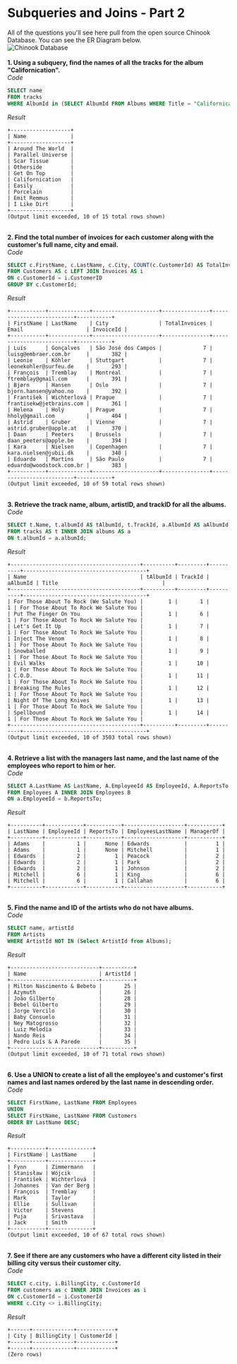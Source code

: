 # Subqueries and Joins - Part 2
All of the questions you'll see here pull from the open source Chinook Database. You can see the ER Diagram below. 
\
![Chinook Database](https://ucde-rey.s3.amazonaws.com/DSV1015/ChinookDatabaseSchema.png)
\
\
**1. Using a subquery, find the names of all the tracks for the album "Californication".** 
\
*Code*
```SQL
SELECT name 
FROM tracks 
WHERE AlbumId in (SELECT AlbumId FROM Albums WHERE Title = "Californication");
```
*Result*
```
+-------------------+
| Name              |
+-------------------+
| Around The World  |
| Parallel Universe |
| Scar Tissue       |
| Otherside         |
| Get On Top        |
| Californication   |
| Easily            |
| Porcelain         |
| Emit Remmus       |
| I Like Dirt       |
+-------------------+
(Output limit exceeded, 10 of 15 total rows shown)
```
\
**2. Find the total number of invoices for each customer along with the customer's full name, city and email.**
\
*Code*
```SQL
SELECT c.FirstName, c.LastName, c.City, COUNT(c.CustomerId) AS TotalInvoices, c.Email,  i.InvoiceId
FROM Customers AS c LEFT JOIN Invoices AS i 
ON c.CustomerId = i.CustomerID
GROUP BY c.CustomerId; 
```
*Result*
```
+-----------+-------------+---------------------+---------------+--------------------------+-----------+
| FirstName | LastName    | City                | TotalInvoices | Email                    | InvoiceId |
+-----------+-------------+---------------------+---------------+--------------------------+-----------+
| Luís      | Gonçalves   | São José dos Campos |             7 | luisg@embraer.com.br     |       382 |
| Leonie    | Köhler      | Stuttgart           |             7 | leonekohler@surfeu.de    |       293 |
| François  | Tremblay    | Montréal            |             7 | ftremblay@gmail.com      |       391 |
| Bjørn     | Hansen      | Oslo                |             7 | bjorn.hansen@yahoo.no    |       392 |
| František | Wichterlová | Prague              |             7 | frantisekw@jetbrains.com |       361 |
| Helena    | Holý        | Prague              |             7 | hholy@gmail.com          |       404 |
| Astrid    | Gruber      | Vienne              |             7 | astrid.gruber@apple.at   |       370 |
| Daan      | Peeters     | Brussels            |             7 | daan_peeters@apple.be    |       394 |
| Kara      | Nielsen     | Copenhagen          |             7 | kara.nielsen@jubii.dk    |       340 |
| Eduardo   | Martins     | São Paulo           |             7 | eduardo@woodstock.com.br |       383 |
+-----------+-------------+---------------------+---------------+--------------------------+-----------+
(Output limit exceeded, 10 of 59 total rows shown)
```
\
**3. Retrieve the track name, album, artistID, and trackID for all the albums.**
\
*Code*
```SQL
SELECT t.Name, t.albumId AS tAlbumId, t.TrackId, a.AlbumId AS aAlbumId, a.title
FROM tracks AS t INNER JOIN albums AS a 
ON t.albumId = a.albumId;
```
*Result*
```
+-----------------------------------------+----------+---------+----------+---------------------------------------+
| Name                                    | tAlbumId | TrackId | aAlbumId | Title                                 |
+-----------------------------------------+----------+---------+----------+---------------------------------------+
| For Those About To Rock (We Salute You) |        1 |       1 |        1 | For Those About To Rock We Salute You |
| Put The Finger On You                   |        1 |       6 |        1 | For Those About To Rock We Salute You |
| Let's Get It Up                         |        1 |       7 |        1 | For Those About To Rock We Salute You |
| Inject The Venom                        |        1 |       8 |        1 | For Those About To Rock We Salute You |
| Snowballed                              |        1 |       9 |        1 | For Those About To Rock We Salute You |
| Evil Walks                              |        1 |      10 |        1 | For Those About To Rock We Salute You |
| C.O.D.                                  |        1 |      11 |        1 | For Those About To Rock We Salute You |
| Breaking The Rules                      |        1 |      12 |        1 | For Those About To Rock We Salute You |
| Night Of The Long Knives                |        1 |      13 |        1 | For Those About To Rock We Salute You |
| Spellbound                              |        1 |      14 |        1 | For Those About To Rock We Salute You |
+-----------------------------------------+----------+---------+----------+---------------------------------------+
(Output limit exceeded, 10 of 3503 total rows shown)
```
\
**4. Retrieve a list with the managers last name, and the last name of the employees who report to him or her.**
\
*Code*
```SQL
SELECT A.LastName AS LastName, A.EmployeeId AS EmployeeId, A.ReportsTo AS ReportsTo, B.LastName AS EmployeesLastName, B.ReportsTo AS ManagerOf 
FROM Employees A INNER JOIN Employees B
ON a.EmployeeId = b.ReportsTo;
```
*Result*
```
+----------+------------+-----------+-------------------+-----------+
| LastName | EmployeeId | ReportsTo | EmployeesLastName | ManagerOf |
+----------+------------+-----------+-------------------+-----------+
| Adams    |          1 |      None | Edwards           |         1 |
| Adams    |          1 |      None | Mitchell          |         1 |
| Edwards  |          2 |         1 | Peacock           |         2 |
| Edwards  |          2 |         1 | Park              |         2 |
| Edwards  |          2 |         1 | Johnson           |         2 |
| Mitchell |          6 |         1 | King              |         6 |
| Mitchell |          6 |         1 | Callahan          |         6 |
+----------+------------+-----------+-------------------+-----------+
```
\
**5. Find the name and ID of the artists who do not have albums.**
\
*Code*
```SQL
SELECT name, artistId
FROM Artists 
WHERE ArtistId NOT IN (Select ArtistId from Albums);
```
*Result*
```
+----------------------------+----------+
| Name                       | ArtistId |
+----------------------------+----------+
| Milton Nascimento & Bebeto |       25 |
| Azymuth                    |       26 |
| João Gilberto              |       28 |
| Bebel Gilberto             |       29 |
| Jorge Vercilo              |       30 |
| Baby Consuelo              |       31 |
| Ney Matogrosso             |       32 |
| Luiz Melodia               |       33 |
| Nando Reis                 |       34 |
| Pedro Luís & A Parede      |       35 |
+----------------------------+----------+
(Output limit exceeded, 10 of 71 total rows shown)
```
\
**6. Use a UNION to create a list of all the employee's and customer's first names and last names ordered by the last name in descending order.**
\
*Code*
```SQL
SELECT FirstName, LastName FROM Employees
UNION
SELECT FirstName, LastName FROM Customers
ORDER BY LastName DESC; 
```
*Result*
```
+-----------+--------------+
| FirstName | LastName     |
+-----------+--------------+
| Fynn      | Zimmermann   |
| Stanisław | Wójcik       |
| František | Wichterlová  |
| Johannes  | Van der Berg |
| François  | Tremblay     |
| Mark      | Taylor       |
| Ellie     | Sullivan     |
| Victor    | Stevens      |
| Puja      | Srivastava   |
| Jack      | Smith        |
+-----------+--------------+
(Output limit exceeded, 10 of 67 total rows shown)
```
\
**7. See if there are any customers who have a different city listed in their billing city versus their customer city.**
\
*Code*
```SQL
SELECT c.city, i.BillingCity, c.CustomerId 
FROM customers as c INNER JOIN Invoices as i 
ON c.CustomerId = i.CustomerId
WHERE c.City <> i.BillingCity; 
```
*Result*
```
+------+-------------+------------+
| City | BillingCity | CustomerId |
+------+-------------+------------+
+------+-------------+------------+
(Zero rows)
```
